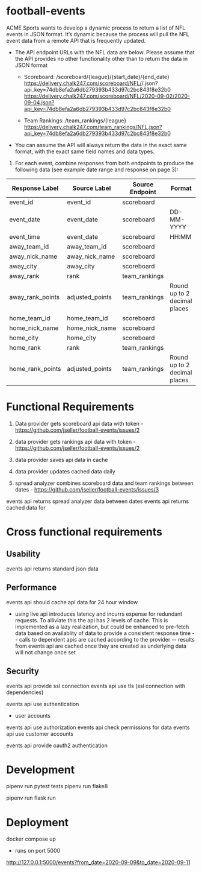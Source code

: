 # football-events

ACME Sports wants to develop a dynamic process to return a list of NFL events
in JSON format. It’s dynamic because the process will pull the NFL event data from a remote
API that is frequently updated.

* The API endpoint URLs with the NFL data are below. Please assume that the API
provides no other functionality other than to return the data in JSON format
  
  - Scoreboard: /scoreboard/{league}/{start_date}/{end_date}
  https://delivery.chalk247.com/scoreboard/NFL/<YYYY-MM-DD>/<YYYY-MM-DD>.json?api_key=74db8efa2a6db279393b433d97c2bc843f8e32b0
  https://delivery.chalk247.com/scoreboard/NFL/2020-09-02/2020-09-04.json?api_key=74db8efa2a6db279393b433d97c2bc843f8e32b0

  - Team Rankings: /team_rankings/{league}
  https://delivery.chalk247.com/team_rankings/NFL.json?api_key=74db8efa2a6db279393b433d97c2bc843f8e32b0

* You can assume the API will always return the data in the exact same format, with the
exact same field names and data types.

1. For each event, combine responses from both endpoints to produce the following data
(see example date range and response on page 3):

| Response Label  | Source Label  | Source Endpoint  | Format  |
|---|---|---|---|
| event_id | event_id | scoreboard |  | 
| event_date | event_date | scoreboard | DD-MM-YYYY |  
| event_time | event_date | scoreboard | HH:MM |  
| away_team_id | away_team_id | scoreboard |  |
| away_nick_name | away_nick_name | scoreboard |  |
| away_city | away_city | scoreboard |  | 
| away_rank | rank | team_rankings |  | 
| away_rank_points | adjusted_points | team_rankings | Round up to 2 decimal places | 
| home_team_id | home_team_id | scoreboard |  | 
| home_nick_name | home_nick_name | scoreboard |  |  
| home_city | home_city | scoreboard |  | 
| home_rank | rank | team_rankings |  | 
| home_rank_points | adjusted_points | team_rankings | Round up to 2 decimal places | 


# Functional Requirements

1. Data provider gets scoreboard api data with token - https://github.com/jseller/football-events/issues/2
2. data provider gets rankings api data with token - https://github.com/jseller/football-events/issues/2

3. data provider saves api data in cache
4. data provider updates cached data daily

5. spread analyzer combines scoreboard data and team rankings between dates - https://github.com/jseller/football-events/issues/3

events api returns spread analyzer data between dates
events api returns cached data for 

# Cross functional requirements

## Usability
events api returns standard json data

## Performance
events api should cache api data for 24 hour window
- using live api introduces latency and incurrs expense for redundant requests. To alliviate this the api has 2 levels of cache. This is implemented as a lazy realization, but could be enhanced to pre-fetch data based on availablity of data to provide a consistent response time
-- calls to dependent apis are cached according to the provider
-- results from events api are cached once they are created as underlying data will not change once set


## Security
events api provide ssl connection
events api use tls (ssl connection with dependencies)

events api use authentication
  - user accounts

events api use authorization
  events api check permissions for data
  events api use customer accounts

events api provide oauth2 authentication



# Development
pipenv run pytest tests
pipenv run flake8

pipenv run flask run


# Deployment

docker compose up
- runs on port 5000

http://127.0.0.1:5000/events?from_date=2020-09-09&to_date=2020-09-11

